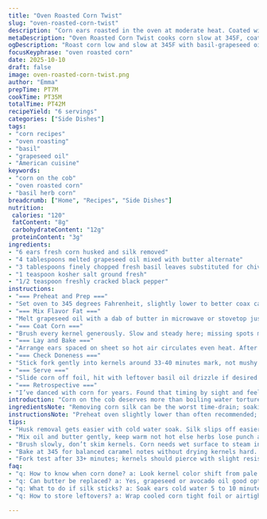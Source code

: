 ```yaml
---
title: "Oven Roasted Corn Twist"
slug: "oven-roasted-corn-twist"
description: "Corn ears roasted in the oven at moderate heat. Coated with herb-infused fat for flavor and moisture retention. Halfway flip ensures even cooking, heating corn till kernels soften and caramelize slightly. Chives swapped for fresh basil, butter for grapeseed oil blend. Salt and pepper ground fresh. Hands-on tips to spot doneness without timing anxiety. Handles silk removal challenges and alternative fats. Slightly longer cook by 5 minutes to coax deeper roasting tone, visually evident in golden kernels and faint browned spots. Beware overcooking dryness; tactile softness test beats clock. Yield enough for a small gathering or family meal."
metaDescription: "Oven Roasted Corn Twist cooks corn slow at 345F, coated with basil grapeseed fat. Flip halfway, listen for sizzle, test kernel softness, avoid dryness. Yields 6 servings."
ogDescription: "Roast corn low and slow at 345F with basil-grapeseed oil blend. Flip at 18 mins. Look for golden kernels, sizzling sounds, and tender bite. Skip boil, embrace aroma cues."
focusKeyphrase: "oven roasted corn"
date: 2025-10-10
draft: false
image: oven-roasted-corn-twist.png
author: "Emma"
prepTime: PT7M
cookTime: PT35M
totalTime: PT42M
recipeYield: "6 servings"
categories: ["Side Dishes"]
tags:
- "corn recipes"
- "oven roasting"
- "basil"
- "grapeseed oil"
- "American cuisine"
keywords:
- "corn on the cob"
- "oven roasted corn"
- "basil herb corn"
breadcrumb: ["Home", "Recipes", "Side Dishes"]
nutrition: 
 calories: "120"
 fatContent: "8g"
 carbohydrateContent: "12g"
 proteinContent: "3g"
ingredients:
- "6 ears fresh corn husked and silk removed"
- "4 tablespoons melted grapeseed oil mixed with butter alternate"
- "3 tablespoons finely chopped fresh basil leaves substituted for chives"
- "1 teaspoon kosher salt ground fresh"
- "1/2 teaspoon freshly cracked black pepper"
instructions:
- "=== Preheat and Prep ==="
- "Set oven to 345 degrees Fahrenheit, slightly lower to better coax caramelization without drying. Line baking tray with foil reusable or parchment for easy cleanup. Make life easier; stripping husks and silk while under cool running water, silk steps slip off better."
- "=== Mix Flavor Fat ==="
- "Melt grapeseed oil with a dab of butter in microwave or stovetop just to warm; not too hot so herbs stay fresh smelling. Stir basil, salt, and pepper right in. This combo throttles taste with deep herbaceous notes, alternative to heavy butter."
- "=== Coat Corn ==="
- "Brush every kernel generously. Slow and steady here; missing spots means dry bits. Corn wants moisture to steam and brown, that layer sizzles aroma into air."
- "=== Lay and Bake ==="
- "Arrange ears spaced on sheet so hot air circulates even heat. After about 18 minutes, listen for gentle sizzling noise; flip carefully to brown opposite side. Kernels should turn a light golden tone with little specks of browning."
- "=== Check Doneness ==="
- "Stick fork gently into kernels around 33-40 minutes mark, not mushy but tender enough to bite. If tough, furnace another 3-5 minutes but watch brownness; it’s a fine line between roasted and burnt straw."
- "=== Serve ==="
- "Slide corn off foil, hit with leftover basil oil drizzle if desired. If stuck mid-make, a quick splash of lemon juice or sprinkle of smoked paprika wakes things up right before plate."
- "=== Retrospective ==="
- "I’ve danced with corn for years. Found that timing by sight and feel beats blind following clocks. Wait for the pop and crackle hint aroma, adjust heat lower to avoid drying too fast, especially in dry kitchens. Swap fats based on pantry; grapeseed and butter mix lends clean flavor punch without heavy butter slickin. Basil a fresh surprise, try coriander or dill for fun twists. Husk stripping worse with older corn; blade edge or gentle scraping helps silk removal. Tossed in these tweaks after kitchen fails and wins."
introduction: "Corn on the cob deserves more than boiling water torture or grill char explosions. Think oven roasting—a low and slow heat bath coaxing kernels to tender caramel sweetness. Smells that tell you progress, cracking corn pops, and subtle browning signals that edge where flavor intensifies. I always skip the fuss of husks in fire and remove silk underwater to avoid stringy disasters. Butter and herbs shine here but a blend oils and swapping chives for basil added fresh sharpness that surprised me. Timing's fickle, go by sound and feel not just minutes. That tactile softness test is golden rule. This cooking isn’t rocket science but it rewards paying attention to subtle kernel cues."
ingredientsNote: "Removing corn silk can be the worst time-drain; soaking ears briefly in cool water helps loosen the strands for easier peeling. Don’t hesitate to swap butter for oils like grapeseed or avocado for different flavor layers and less smoking in the oven. Fresh herbs, basil in this case, bring a lively edge rarely captured with dried. Salt freshness matters; flakey or kosher preferred over table salt for texture balance on kernels. Pepper cracked fresh adds a little zip, not mandatory but elevates flavor complexity. Keep ingredients measured but forgiving; cooking corn focuses more on sensory cues than exact proportions. If you run out of fresh basil, try tarragon or dill for bright twist. If butter not available, olive oil works but avoid super strong flavors like extra virgin that can overpower corn’s natural sweetness. The fat is about coating each kernel for moisture retention and rich mouthfeel."
instructionsNote: "Preheat oven slightly lower than often recommended; this slow roast reduces dryness risk while deepening flavor. Line pan with foil or parchment—cleanup saver and reduces sticking risk. When brushing fat mixture, cover every kernel carefully; missed spots turn rough and dry. I flip ears halfway through baking; listen for soft sizzling sounds and watch color change—pale yellow deepens to light brown with tiny toasted spots. Test done by feel; fork should pierce without resistance but not turn kernels mushy. Add 3 to 5 minutes more if still firm but watch carefully so they don’t dry out. When serving, a drizzle of leftover herb oil or a quick squeeze lemon juice brightens flavors just before eating. Avoid overcooking; corn is best when tender yet slight crunch remains. Experience teaches tune oven position and temperature as home equipment varies greatly. Kitchen humidity affects silk removal and roasting times, so adapt by eye and touch rather than rigid times."
tips:
- "Husk removal gets easier with cold water soak. Silk slips off easier when damp, abrasive scraping works best on older ears. No dry rubbing; water softens fibers, reduces tearing. Practiced stripping makes layering fat uniform and sticks better to each kernel."
- "Mix oil and butter gently, keep warm not hot else herbs lose punch and turn bitter. Basil added last keeps fresh aroma. Stir in salt and cracked pepper at end so flavors stay bright. Using grapeseed oil lightens mouthfeel avoiding heavy buttery slickness."
- "Brush slowly, don’t skim kernels. Corn needs wet surface to steam internally and caramelize outside. Missed spots dry fast then crisp unevenly. Saturate every nook for sweet crust forming while baking. Corn texture depends on even coating."
- "Bake at 345 for balanced caramel notes without drying kernels hard. Flip halfway to toast opposite sides. Listen for soft popping and sizzling noise near 18 minutes—key doneness hint. Visual tells: kernels shift from pale to light golden with tiny brown freckles."
- "Fork test after 33+ minutes; kernels should pierce with slight resistance but not mushy. Tough corn needs 3-5 more mins but watch dryness development. Oven and humidity change times. Sensory cues better than clock. Rely on tactile softness and aroma bursts over rigid timers."
faq:
- "q: How to know when corn done? a: Look kernel color shift from pale to light gold with small browned spots. Feel with fork, not mushy but soft enough. Listen for faint sizzle pop. Aroma changes too—sweet caramel starts wafting as cook progresses."
- "q: Can butter be replaced? a: Yes, grapeseed or avocado oil good options; keep fats moderate heat stable. Avoid olive oil extra virgin—it overwhelms sweet corn tones. Butter adds richness but oils keep coating thin, less smoking. Mix works well with fresh herbs thrown in."
- "q: What to do if silk sticks? a: Soak ears cold water 5 to 10 minutes before peeling. Scrape gently with blunt edge or knife tip. Older corn tougher silk—expect more friction. Wet husking reduces string strands stuck inside kernels after roasting."
- "q: How to store leftovers? a: Wrap cooled corn tight foil or airtight container. Refrigerate up to 2 days. Reheat gently oven or microwave low power to avoid drying. Leftover herb oil can be stored separately then drizzled fresh before serving again."

---
```

